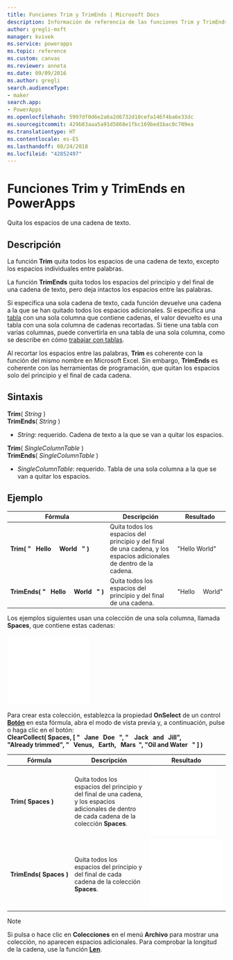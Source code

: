 ```yaml
---
title: Funciones Trim y TrimEnds | Microsoft Docs
description: Información de referencia de las funciones Trim y TrimEnds en PowerApps, con sintaxis y ejemplos
author: gregli-msft
manager: kvivek
ms.service: powerapps
ms.topic: reference
ms.custom: canvas
ms.reviewer: anneta
ms.date: 09/09/2016
ms.author: gregli
search.audienceType:
- maker
search.app:
- PowerApps
ms.openlocfilehash: 5997df0d6e2a6a2d6732d10cefa146f4ba6e33dc
ms.sourcegitcommit: 429b83aaa5a91d5868e1fbc169bed1bac0c709ea
ms.translationtype: HT
ms.contentlocale: es-ES
ms.lasthandoff: 08/24/2018
ms.locfileid: "42852497"
---
```

# <a name="trim-and-trimends-functions-in-powerapps"></a>Funciones Trim y TrimEnds en PowerApps
Quita los espacios de una cadena de texto.

## <a name="description"></a>Descripción
La función **Trim** quita todos los espacios de una cadena de texto, excepto los espacios individuales entre palabras.  

La función **TrimEnds** quita todos los espacios del principio y del final de una cadena de texto, pero deja intactos los espacios entre las palabras.

Si especifica una sola cadena de texto, cada función devuelve una cadena a la que se han quitado todos los espacios adicionales. Si especifica una [tabla](../working-with-tables.md) con una sola columna que contiene cadenas, el valor devuelto es una tabla con una sola columna de cadenas recortadas. Si tiene una tabla con varias columnas, puede convertirla en una tabla de una sola columna, como se describe en cómo [trabajar con tablas](../working-with-tables.md).

Al recortar los espacios entre las palabras, **Trim** es coherente con la función del mismo nombre en Microsoft Excel. Sin embargo, **TrimEnds** es coherente con las herramientas de programación, que quitan los espacios solo del principio y el final de cada cadena.

## <a name="syntax"></a>Sintaxis
**Trim**( *String* )<br>**TrimEnds**( *String* )

* *String*: requerido. Cadena de texto a la que se van a quitar los espacios.

**Trim**( *SingleColumnTable* )<br>**TrimEnds**( *SingleColumnTable* )

* *SingleColumnTable*: requerido. Tabla de una sola columna a la que se van a quitar los espacios.

## <a name="example"></a>Ejemplo

| Fórmula | Descripción | Resultado |
| --- | --- | --- |
| **Trim(&nbsp;"&nbsp;&nbsp;&nbsp;Hello&nbsp;&nbsp;&nbsp;&nbsp;&nbsp;World&nbsp;&nbsp;&nbsp;"&nbsp;)** |Quita todos los espacios del principio y del final de una cadena, y los espacios adicionales de dentro de la cadena. |"Hello World" |
| **TrimEnds(&nbsp;"&nbsp;&nbsp;&nbsp;Hello&nbsp;&nbsp;&nbsp;&nbsp;&nbsp;World&nbsp;&nbsp;&nbsp;"&nbsp;)** |Quita todos los espacios del principio y del final de una cadena. |"Hello&nbsp;&nbsp;&nbsp;&nbsp;&nbsp;World" |

Los ejemplos siguientes usan una colección de una sola columna, llamada **Spaces**, que contiene estas cadenas:

![](media/function-trim/input-strings.png)

Para crear esta colección, establezca la propiedad **OnSelect** de un control **[Botón](../controls/control-button.md)** en esta fórmula, abra el modo de vista previa y, a continuación, pulse o haga clic en el botón:
<br>**ClearCollect( Spaces, [ "&nbsp;&nbsp;&nbsp;Jane&nbsp;&nbsp;&nbsp;Doe&nbsp;&nbsp;&nbsp;", "&nbsp;&nbsp;&nbsp;&nbsp;Jack&nbsp;&nbsp;&nbsp;and&nbsp;&nbsp;&nbsp;Jill", "Already&nbsp;trimmed", "&nbsp;&nbsp;&nbsp;Venus,&nbsp;&nbsp;&nbsp;Earth,&nbsp;&nbsp;&nbsp;Mars&nbsp;&nbsp;", "Oil&nbsp;and&nbsp;Water&nbsp;&nbsp;&nbsp;" ] )**

| Fórmula | Descripción | Resultado |
| --- | --- | --- |
| **Trim(&nbsp;Spaces&nbsp;)** |Quita todos los espacios del principio y del final de una cadena, y los espacios adicionales de dentro de cada cadena de la colección **Spaces**. |<style> img { max-width: none } </style> ![](media/function-trim/output-trim.png) |
| **TrimEnds(&nbsp;Spaces&nbsp;)** |Quita todos los espacios del principio y del final de cada cadena de la colección **Spaces**. |<style> img { max-width: none } </style> ![](media/function-trim/output-trimends.png) |

> [!NOTE]
> Si pulsa o hace clic en **Colecciones** en el menú **Archivo** para mostrar una colección, no aparecen espacios adicionales. Para comprobar la longitud de la cadena, use la función **[Len](function-len.md)**.

